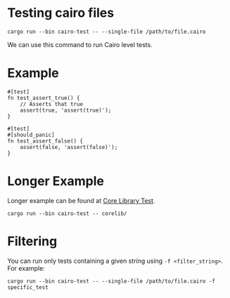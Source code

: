 # Testing cairo files

```
cargo run --bin cairo-test -- --single-file /path/to/file.cairo
```

We can use this command to run Cairo level tests.

# Example

```
#[test]
fn test_assert_true() {
    // Asserts that true
    assert(true, 'assert(true)');
}

#[test]
#[should_panic]
fn test_assert_false() {
    assert(false, 'assert(false)');
}
```

# Longer Example

Longer example can be found at [Core Library Test](../../corelib/src/test.cairo).

```
cargo run --bin cairo-test -- corelib/
```

# Filtering

You can run only tests containing a given string using `-f <filter_string>`.
For example:

```
cargo run --bin cairo-test -- --single-file /path/to/file.cairo -f specific_test
```
